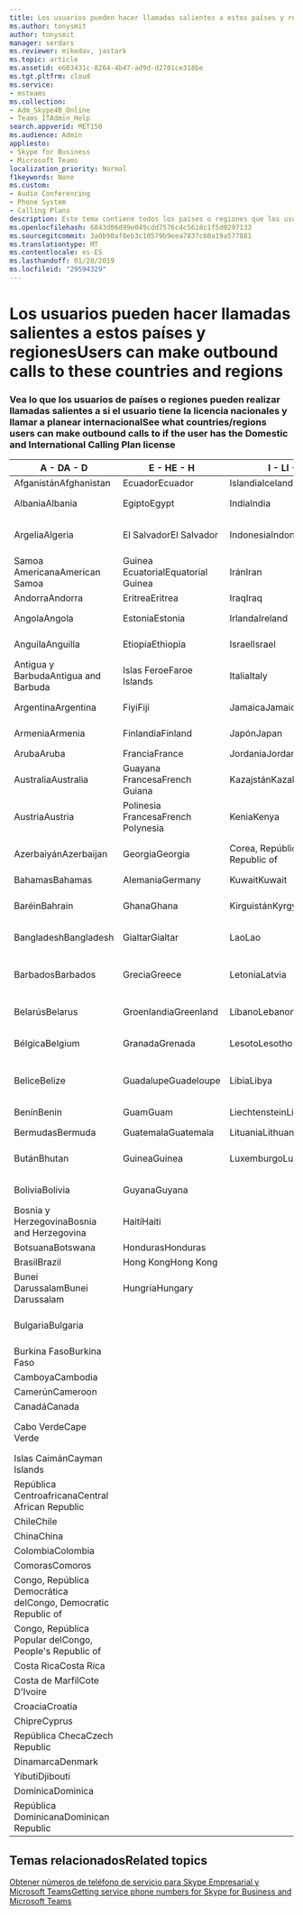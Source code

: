 ```yaml
---
title: Los usuarios pueden hacer llamadas salientes a estos países y regiones
ms.author: tonysmit
author: tonysmit
manager: serdars
ms.reviewer: mikedav, jastark
ms.topic: article
ms.assetid: e603431c-8264-4b47-ad9d-d2701ce318be
ms.tgt.pltfrm: cloud
ms.service:
- msteams
ms.collection:
- Adm_Skype4B_Online
- Teams_ITAdmin_Help
search.appverid: MET150
ms.audience: Admin
appliesto:
- Skype for Business
- Microsoft Teams
localization_priority: Normal
f1keywords: None
ms.custom:
- Audio Conferencing
- Phone System
- Calling Plans
description: Este tema contiene todos los países o regiones que los usuarios pueden realizar llamadas salientes a si tienen un Plan de llamada.
ms.openlocfilehash: 6843d06d99e049cdd7576c4c5618c1f5d0297133
ms.sourcegitcommit: 3a0b90af8eb3c10579b9eea7837c60a19a577881
ms.translationtype: MT
ms.contentlocale: es-ES
ms.lasthandoff: 01/28/2019
ms.locfileid: "29594329"
---
```

# <a name="users-can-make-outbound-calls-to-these-countries-and-regions"></a><span data-ttu-id="cbe30-103">Los usuarios pueden hacer llamadas salientes a estos países y regiones</span><span class="sxs-lookup"><span data-stu-id="cbe30-103">Users can make outbound calls to these countries and regions</span></span>

### <a name="see-what-countriesregions-users-can-make-outbound-calls-to-if-the-user-has-the-domestic-and-international-calling-plan-license"></a><span data-ttu-id="cbe30-104">Vea lo que los usuarios de países o regiones pueden realizar llamadas salientes a si el usuario tiene la licencia nacionales y llamar a planear internacional</span><span class="sxs-lookup"><span data-stu-id="cbe30-104">See what countries/regions users can make outbound calls to if the user has the Domestic and International Calling Plan license</span></span>

|<span data-ttu-id="cbe30-105">**A - D**</span><span class="sxs-lookup"><span data-stu-id="cbe30-105">**A - D**</span></span>| <span data-ttu-id="cbe30-106">**E - H**</span><span class="sxs-lookup"><span data-stu-id="cbe30-106">**E - H**</span></span>|<span data-ttu-id="cbe30-107">**I - L**</span><span class="sxs-lookup"><span data-stu-id="cbe30-107">**I - L**</span></span>|<span data-ttu-id="cbe30-108">**M - O**</span><span class="sxs-lookup"><span data-stu-id="cbe30-108">**M - O**</span></span>|<span data-ttu-id="cbe30-109">**P - S**</span><span class="sxs-lookup"><span data-stu-id="cbe30-109">**P - S**</span></span>|<span data-ttu-id="cbe30-110">**T - Z**</span><span class="sxs-lookup"><span data-stu-id="cbe30-110">**T - Z**</span></span>|
---|---|---|---|---|---|
|<span data-ttu-id="cbe30-111">Afganistán</span><span class="sxs-lookup"><span data-stu-id="cbe30-111">Afghanistan</span></span>|<span data-ttu-id="cbe30-112">Ecuador</span><span class="sxs-lookup"><span data-stu-id="cbe30-112">Ecuador</span></span> |<span data-ttu-id="cbe30-113">Islandia</span><span class="sxs-lookup"><span data-stu-id="cbe30-113">Iceland</span></span> |<span data-ttu-id="cbe30-114">Macao</span><span class="sxs-lookup"><span data-stu-id="cbe30-114">Macau</span></span> |<span data-ttu-id="cbe30-115">Pakistán</span><span class="sxs-lookup"><span data-stu-id="cbe30-115">Pakistan</span></span> |<span data-ttu-id="cbe30-116">Taiwán</span><span class="sxs-lookup"><span data-stu-id="cbe30-116">Taiwan</span></span>   |
|<span data-ttu-id="cbe30-117">Albania</span><span class="sxs-lookup"><span data-stu-id="cbe30-117">Albania</span></span>|<span data-ttu-id="cbe30-118">Egipto</span><span class="sxs-lookup"><span data-stu-id="cbe30-118">Egypt</span></span> |<span data-ttu-id="cbe30-119">India</span><span class="sxs-lookup"><span data-stu-id="cbe30-119">India</span></span> |<span data-ttu-id="cbe30-120">ERY de Macedonia</span><span class="sxs-lookup"><span data-stu-id="cbe30-120">Macedonia</span></span> |<span data-ttu-id="cbe30-121">Palaos</span><span class="sxs-lookup"><span data-stu-id="cbe30-121">Palau</span></span> |<span data-ttu-id="cbe30-122">Tayikistán</span><span class="sxs-lookup"><span data-stu-id="cbe30-122">Tajikistan</span></span>   |
|<span data-ttu-id="cbe30-123">Argelia</span><span class="sxs-lookup"><span data-stu-id="cbe30-123">Algeria</span></span>|<span data-ttu-id="cbe30-124">El Salvador</span><span class="sxs-lookup"><span data-stu-id="cbe30-124">El Salvador</span></span> |<span data-ttu-id="cbe30-125">Indonesia</span><span class="sxs-lookup"><span data-stu-id="cbe30-125">Indonesia</span></span> |<span data-ttu-id="cbe30-126">Malawi</span><span class="sxs-lookup"><span data-stu-id="cbe30-126">Malawi</span></span> |<span data-ttu-id="cbe30-127">Autoridad Palestina</span><span class="sxs-lookup"><span data-stu-id="cbe30-127">Palestinian Authority</span></span> |<span data-ttu-id="cbe30-128">Tanzania, República Unida de</span><span class="sxs-lookup"><span data-stu-id="cbe30-128">Tanzania, United Republic of</span></span>  |
|<span data-ttu-id="cbe30-129">Samoa Americana</span><span class="sxs-lookup"><span data-stu-id="cbe30-129">American Samoa</span></span>|<span data-ttu-id="cbe30-130">Guinea Ecuatorial</span><span class="sxs-lookup"><span data-stu-id="cbe30-130">Equatorial Guinea</span></span> |<span data-ttu-id="cbe30-131">Irán</span><span class="sxs-lookup"><span data-stu-id="cbe30-131">Iran</span></span> |<span data-ttu-id="cbe30-132">Malasia</span><span class="sxs-lookup"><span data-stu-id="cbe30-132">Malaysia</span></span> |<span data-ttu-id="cbe30-133">Panamá</span><span class="sxs-lookup"><span data-stu-id="cbe30-133">Panama</span></span> | <span data-ttu-id="cbe30-134">Tailandia</span><span class="sxs-lookup"><span data-stu-id="cbe30-134">Thailand</span></span>   |
|<span data-ttu-id="cbe30-135">Andorra</span><span class="sxs-lookup"><span data-stu-id="cbe30-135">Andorra</span></span> |<span data-ttu-id="cbe30-136">Eritrea</span><span class="sxs-lookup"><span data-stu-id="cbe30-136">Eritrea</span></span> |<span data-ttu-id="cbe30-137">Iraq</span><span class="sxs-lookup"><span data-stu-id="cbe30-137">Iraq</span></span> |<span data-ttu-id="cbe30-138">Malí</span><span class="sxs-lookup"><span data-stu-id="cbe30-138">Mali</span></span> |<span data-ttu-id="cbe30-139">Paraguay</span><span class="sxs-lookup"><span data-stu-id="cbe30-139">Paraguay</span></span> |<span data-ttu-id="cbe30-140">Togo</span><span class="sxs-lookup"><span data-stu-id="cbe30-140">Togo</span></span>   |
|<span data-ttu-id="cbe30-141">Angola</span><span class="sxs-lookup"><span data-stu-id="cbe30-141">Angola</span></span> |<span data-ttu-id="cbe30-142">Estonia</span><span class="sxs-lookup"><span data-stu-id="cbe30-142">Estonia</span></span> |<span data-ttu-id="cbe30-143">Irlanda</span><span class="sxs-lookup"><span data-stu-id="cbe30-143">Ireland</span></span> |<span data-ttu-id="cbe30-144">Malta</span><span class="sxs-lookup"><span data-stu-id="cbe30-144">Malta</span></span> |<span data-ttu-id="cbe30-145">Perú</span><span class="sxs-lookup"><span data-stu-id="cbe30-145">Peru</span></span> | <span data-ttu-id="cbe30-146">Trinidad y Tobago</span><span class="sxs-lookup"><span data-stu-id="cbe30-146">Trinidad and Tobago</span></span>  |
|<span data-ttu-id="cbe30-147">Anguila</span><span class="sxs-lookup"><span data-stu-id="cbe30-147">Anguilla</span></span> |<span data-ttu-id="cbe30-148">Etiopía</span><span class="sxs-lookup"><span data-stu-id="cbe30-148">Ethiopia</span></span> |<span data-ttu-id="cbe30-149">Israel</span><span class="sxs-lookup"><span data-stu-id="cbe30-149">Israel</span></span> |<span data-ttu-id="cbe30-150">Islas Marshall</span><span class="sxs-lookup"><span data-stu-id="cbe30-150">Marshall Islands</span></span> | <span data-ttu-id="cbe30-151">Filipinas</span><span class="sxs-lookup"><span data-stu-id="cbe30-151">Philippines</span></span> | <span data-ttu-id="cbe30-152">Turquía</span><span class="sxs-lookup"><span data-stu-id="cbe30-152">Turkey</span></span> |
|<span data-ttu-id="cbe30-153">Antigua y Barbuda</span><span class="sxs-lookup"><span data-stu-id="cbe30-153">Antigua and Barbuda</span></span> | <span data-ttu-id="cbe30-154">Islas Feroe</span><span class="sxs-lookup"><span data-stu-id="cbe30-154">Faroe Islands</span></span> |<span data-ttu-id="cbe30-155">Italia</span><span class="sxs-lookup"><span data-stu-id="cbe30-155">Italy</span></span> |<span data-ttu-id="cbe30-156">Martinica</span><span class="sxs-lookup"><span data-stu-id="cbe30-156">Martinique</span></span> |<span data-ttu-id="cbe30-157">Polonia</span><span class="sxs-lookup"><span data-stu-id="cbe30-157">Poland</span></span> |<span data-ttu-id="cbe30-158">Turkmenistán</span><span class="sxs-lookup"><span data-stu-id="cbe30-158">Turkmenistan</span></span> |
|<span data-ttu-id="cbe30-159">Argentina</span><span class="sxs-lookup"><span data-stu-id="cbe30-159">Argentina</span></span>|<span data-ttu-id="cbe30-160">Fiyi</span><span class="sxs-lookup"><span data-stu-id="cbe30-160">Fiji</span></span> |<span data-ttu-id="cbe30-161">Jamaica</span><span class="sxs-lookup"><span data-stu-id="cbe30-161">Jamaica</span></span> |<span data-ttu-id="cbe30-162">Mauricio</span><span class="sxs-lookup"><span data-stu-id="cbe30-162">Mauritius</span></span> |<span data-ttu-id="cbe30-163">Portugal</span><span class="sxs-lookup"><span data-stu-id="cbe30-163">Portugal</span></span> |<span data-ttu-id="cbe30-164">Islas Turcas y Caicos</span><span class="sxs-lookup"><span data-stu-id="cbe30-164">Turks and Caicos</span></span>   |
|<span data-ttu-id="cbe30-165">Armenia</span><span class="sxs-lookup"><span data-stu-id="cbe30-165">Armenia</span></span> |<span data-ttu-id="cbe30-166">Finlandia</span><span class="sxs-lookup"><span data-stu-id="cbe30-166">Finland</span></span> |<span data-ttu-id="cbe30-167">Japón</span><span class="sxs-lookup"><span data-stu-id="cbe30-167">Japan</span></span> |<span data-ttu-id="cbe30-168">Mayotte</span><span class="sxs-lookup"><span data-stu-id="cbe30-168">Mayotte</span></span> | <span data-ttu-id="cbe30-169">Puerto Rico</span><span class="sxs-lookup"><span data-stu-id="cbe30-169">Puerto Rico</span></span> |<span data-ttu-id="cbe30-170">Uganda</span><span class="sxs-lookup"><span data-stu-id="cbe30-170">Uganda</span></span>  |
|<span data-ttu-id="cbe30-171">Aruba</span><span class="sxs-lookup"><span data-stu-id="cbe30-171">Aruba</span></span> |<span data-ttu-id="cbe30-172">Francia</span><span class="sxs-lookup"><span data-stu-id="cbe30-172">France</span></span> |<span data-ttu-id="cbe30-173">Jordania</span><span class="sxs-lookup"><span data-stu-id="cbe30-173">Jordan</span></span> |<span data-ttu-id="cbe30-174">México</span><span class="sxs-lookup"><span data-stu-id="cbe30-174">Mexico</span></span> |<span data-ttu-id="cbe30-175">Qatar</span><span class="sxs-lookup"><span data-stu-id="cbe30-175">Qatar</span></span> | <span data-ttu-id="cbe30-176">Ucrania</span><span class="sxs-lookup"><span data-stu-id="cbe30-176">Ukraine</span></span>   |
|<span data-ttu-id="cbe30-177">Australia</span><span class="sxs-lookup"><span data-stu-id="cbe30-177">Australia</span></span> |<span data-ttu-id="cbe30-178">Guayana Francesa</span><span class="sxs-lookup"><span data-stu-id="cbe30-178">French Guiana</span></span> |<span data-ttu-id="cbe30-179">Kazajstán</span><span class="sxs-lookup"><span data-stu-id="cbe30-179">Kazakhstan</span></span> |<span data-ttu-id="cbe30-180">Micronesia</span><span class="sxs-lookup"><span data-stu-id="cbe30-180">Micronesia</span></span> |<span data-ttu-id="cbe30-181">Reunión</span><span class="sxs-lookup"><span data-stu-id="cbe30-181">Reunion</span></span> |<span data-ttu-id="cbe30-182">Emiratos Árabes Unidos (E.A.U.)</span><span class="sxs-lookup"><span data-stu-id="cbe30-182">United Arab Emirates (U.A.E)</span></span>  |
|<span data-ttu-id="cbe30-183">Austria</span><span class="sxs-lookup"><span data-stu-id="cbe30-183">Austria</span></span> |<span data-ttu-id="cbe30-184">Polinesia Francesa</span><span class="sxs-lookup"><span data-stu-id="cbe30-184">French Polynesia</span></span> |<span data-ttu-id="cbe30-185">Kenia</span><span class="sxs-lookup"><span data-stu-id="cbe30-185">Kenya</span></span> |<span data-ttu-id="cbe30-186">Moldavia, República de</span><span class="sxs-lookup"><span data-stu-id="cbe30-186">Moldova, Republic of</span></span> |<span data-ttu-id="cbe30-187">Rumanía</span><span class="sxs-lookup"><span data-stu-id="cbe30-187">Romania</span></span> |<span data-ttu-id="cbe30-188">Reino Unido (UK)</span><span class="sxs-lookup"><span data-stu-id="cbe30-188">United Kingdom (U.K.)</span></span> |
|<span data-ttu-id="cbe30-189">Azerbaiyán</span><span class="sxs-lookup"><span data-stu-id="cbe30-189">Azerbaijan</span></span> |<span data-ttu-id="cbe30-190">Georgia</span><span class="sxs-lookup"><span data-stu-id="cbe30-190">Georgia</span></span> |<span data-ttu-id="cbe30-191">Corea, República de</span><span class="sxs-lookup"><span data-stu-id="cbe30-191">Korea, Republic of</span></span> |<span data-ttu-id="cbe30-192">Mónaco</span><span class="sxs-lookup"><span data-stu-id="cbe30-192">Monaco</span></span> | <span data-ttu-id="cbe30-193">Federación de Rusia</span><span class="sxs-lookup"><span data-stu-id="cbe30-193">Russian Federation</span></span> |<span data-ttu-id="cbe30-194">Estados Unidos (EE. UU.)</span><span class="sxs-lookup"><span data-stu-id="cbe30-194">United States (U.S.)</span></span>  |
|<span data-ttu-id="cbe30-195">Bahamas</span><span class="sxs-lookup"><span data-stu-id="cbe30-195">Bahamas</span></span> |<span data-ttu-id="cbe30-196">Alemania</span><span class="sxs-lookup"><span data-stu-id="cbe30-196">Germany</span></span> |<span data-ttu-id="cbe30-197">Kuwait</span><span class="sxs-lookup"><span data-stu-id="cbe30-197">Kuwait</span></span> |<span data-ttu-id="cbe30-198">Mongolia</span><span class="sxs-lookup"><span data-stu-id="cbe30-198">Mongolia</span></span> |<span data-ttu-id="cbe30-199">Ruanda</span><span class="sxs-lookup"><span data-stu-id="cbe30-199">Rwanda</span></span> | <span data-ttu-id="cbe30-200">Uruguay</span><span class="sxs-lookup"><span data-stu-id="cbe30-200">Uruguay</span></span> |
|<span data-ttu-id="cbe30-201">Baréin</span><span class="sxs-lookup"><span data-stu-id="cbe30-201">Bahrain</span></span> |<span data-ttu-id="cbe30-202">Ghana</span><span class="sxs-lookup"><span data-stu-id="cbe30-202">Ghana</span></span> |<span data-ttu-id="cbe30-203">Kirguistán</span><span class="sxs-lookup"><span data-stu-id="cbe30-203">Kyrgyzstan</span></span> |<span data-ttu-id="cbe30-204">Montenegro</span><span class="sxs-lookup"><span data-stu-id="cbe30-204">Montenegro</span></span> | <span data-ttu-id="cbe30-205">San Cristóbal y Nieves</span><span class="sxs-lookup"><span data-stu-id="cbe30-205">Saint Kitts and Nevis</span></span> |<span data-ttu-id="cbe30-206">Uzbekistán</span><span class="sxs-lookup"><span data-stu-id="cbe30-206">Uzbekistan</span></span>  |
|<span data-ttu-id="cbe30-207">Bangladesh</span><span class="sxs-lookup"><span data-stu-id="cbe30-207">Bangladesh</span></span> |<span data-ttu-id="cbe30-208">Gialtar</span><span class="sxs-lookup"><span data-stu-id="cbe30-208">Gialtar</span></span> |<span data-ttu-id="cbe30-209">Lao</span><span class="sxs-lookup"><span data-stu-id="cbe30-209">Lao</span></span> |<span data-ttu-id="cbe30-210">Montserrat</span><span class="sxs-lookup"><span data-stu-id="cbe30-210">Montserrat</span></span> | <span data-ttu-id="cbe30-211">Santa Lucía</span><span class="sxs-lookup"><span data-stu-id="cbe30-211">Saint Lucia</span></span> |<span data-ttu-id="cbe30-212">Ciudad del Vaticano</span><span class="sxs-lookup"><span data-stu-id="cbe30-212">Vatican City State</span></span>  |
|<span data-ttu-id="cbe30-213">Barbados</span><span class="sxs-lookup"><span data-stu-id="cbe30-213">Barbados</span></span> |<span data-ttu-id="cbe30-214">Grecia</span><span class="sxs-lookup"><span data-stu-id="cbe30-214">Greece</span></span> |<span data-ttu-id="cbe30-215">Letonia</span><span class="sxs-lookup"><span data-stu-id="cbe30-215">Latvia</span></span> |<span data-ttu-id="cbe30-216">Marruecos</span><span class="sxs-lookup"><span data-stu-id="cbe30-216">Morocco</span></span> |<span data-ttu-id="cbe30-217">San Vicente y las Granadinas</span><span class="sxs-lookup"><span data-stu-id="cbe30-217">Saint Vincent and the Grenadines</span></span> |<span data-ttu-id="cbe30-218">Venezuela</span><span class="sxs-lookup"><span data-stu-id="cbe30-218">Venezuela</span></span>   |
|<span data-ttu-id="cbe30-219">Belarús</span><span class="sxs-lookup"><span data-stu-id="cbe30-219">Belarus</span></span> |<span data-ttu-id="cbe30-220">Groenlandia</span><span class="sxs-lookup"><span data-stu-id="cbe30-220">Greenland</span></span> |<span data-ttu-id="cbe30-221">Líbano</span><span class="sxs-lookup"><span data-stu-id="cbe30-221">Lebanon</span></span> |<span data-ttu-id="cbe30-222">Mozambique</span><span class="sxs-lookup"><span data-stu-id="cbe30-222">Mozambique</span></span> | <span data-ttu-id="cbe30-223">San Marino</span><span class="sxs-lookup"><span data-stu-id="cbe30-223">San Marino</span></span> |<span data-ttu-id="cbe30-224">Vietnam</span><span class="sxs-lookup"><span data-stu-id="cbe30-224">Viet Nam</span></span>  |
|<span data-ttu-id="cbe30-225">Bélgica</span><span class="sxs-lookup"><span data-stu-id="cbe30-225">Belgium</span></span> |<span data-ttu-id="cbe30-226">Granada</span><span class="sxs-lookup"><span data-stu-id="cbe30-226">Grenada</span></span> |<span data-ttu-id="cbe30-227">Lesoto</span><span class="sxs-lookup"><span data-stu-id="cbe30-227">Lesotho</span></span> |<span data-ttu-id="cbe30-228">Myanmar</span><span class="sxs-lookup"><span data-stu-id="cbe30-228">Myanmar</span></span> | <span data-ttu-id="cbe30-229">Arabia Saudí</span><span class="sxs-lookup"><span data-stu-id="cbe30-229">Saudi Arabia</span></span> | <span data-ttu-id="cbe30-230">Islas Vírgenes Británicas</span><span class="sxs-lookup"><span data-stu-id="cbe30-230">Virgin Islands (British)</span></span> |
|<span data-ttu-id="cbe30-231">Belice</span><span class="sxs-lookup"><span data-stu-id="cbe30-231">Belize</span></span> |<span data-ttu-id="cbe30-232">Guadalupe</span><span class="sxs-lookup"><span data-stu-id="cbe30-232">Guadeloupe</span></span> |<span data-ttu-id="cbe30-233">Libia</span><span class="sxs-lookup"><span data-stu-id="cbe30-233">Libya</span></span> |<span data-ttu-id="cbe30-234">Namibia</span><span class="sxs-lookup"><span data-stu-id="cbe30-234">Namibia</span></span> |<span data-ttu-id="cbe30-235">Senegal</span><span class="sxs-lookup"><span data-stu-id="cbe30-235">Senegal</span></span> | <span data-ttu-id="cbe30-236">Islas Vírgenes de los Estados Unidos</span><span class="sxs-lookup"><span data-stu-id="cbe30-236">Virgin Islands (U.S.)</span></span>  |
|<span data-ttu-id="cbe30-237">Benín</span><span class="sxs-lookup"><span data-stu-id="cbe30-237">Benin</span></span> |<span data-ttu-id="cbe30-238">Guam</span><span class="sxs-lookup"><span data-stu-id="cbe30-238">Guam</span></span> |<span data-ttu-id="cbe30-239">Liechtenstein</span><span class="sxs-lookup"><span data-stu-id="cbe30-239">Liechtenstein</span></span> |<span data-ttu-id="cbe30-240">Nepal</span><span class="sxs-lookup"><span data-stu-id="cbe30-240">Nepal</span></span> | <span data-ttu-id="cbe30-241">Serbia</span><span class="sxs-lookup"><span data-stu-id="cbe30-241">Serbia</span></span> | <span data-ttu-id="cbe30-242">Islas Wallis y Futuna</span><span class="sxs-lookup"><span data-stu-id="cbe30-242">Wallis and Futuna Islands</span></span>  |
|<span data-ttu-id="cbe30-243">Bermudas</span><span class="sxs-lookup"><span data-stu-id="cbe30-243">Bermuda</span></span> |<span data-ttu-id="cbe30-244">Guatemala</span><span class="sxs-lookup"><span data-stu-id="cbe30-244">Guatemala</span></span> |<span data-ttu-id="cbe30-245">Lituania</span><span class="sxs-lookup"><span data-stu-id="cbe30-245">Lithuania</span></span> |<span data-ttu-id="cbe30-246">Países Bajos</span><span class="sxs-lookup"><span data-stu-id="cbe30-246">Netherlands</span></span> |<span data-ttu-id="cbe30-247">Singapur</span><span class="sxs-lookup"><span data-stu-id="cbe30-247">Singapore</span></span> |<span data-ttu-id="cbe30-248">Yemen</span><span class="sxs-lookup"><span data-stu-id="cbe30-248">Yemen</span></span> |
|<span data-ttu-id="cbe30-249">Bután</span><span class="sxs-lookup"><span data-stu-id="cbe30-249">Bhutan</span></span> |<span data-ttu-id="cbe30-250">Guinea</span><span class="sxs-lookup"><span data-stu-id="cbe30-250">Guinea</span></span> |<span data-ttu-id="cbe30-251">Luxemburgo</span><span class="sxs-lookup"><span data-stu-id="cbe30-251">Luxembourg</span></span> |<span data-ttu-id="cbe30-252">Antillas Holandesas</span><span class="sxs-lookup"><span data-stu-id="cbe30-252">Netherlands Antilles</span></span> |<span data-ttu-id="cbe30-253">Eslovaquia</span><span class="sxs-lookup"><span data-stu-id="cbe30-253">Slovakia</span></span> |<span data-ttu-id="cbe30-254">Zambia</span><span class="sxs-lookup"><span data-stu-id="cbe30-254">Zambia</span></span>  |
|<span data-ttu-id="cbe30-255">Bolivia</span><span class="sxs-lookup"><span data-stu-id="cbe30-255">Bolivia</span></span> |<span data-ttu-id="cbe30-256">Guyana</span><span class="sxs-lookup"><span data-stu-id="cbe30-256">Guyana</span></span>| |<span data-ttu-id="cbe30-257">Nueva Caledonia</span><span class="sxs-lookup"><span data-stu-id="cbe30-257">New Caledonia</span></span> |<span data-ttu-id="cbe30-258">Eslovenia</span><span class="sxs-lookup"><span data-stu-id="cbe30-258">Slovenia</span></span> |<span data-ttu-id="cbe30-259">Zimbabue</span><span class="sxs-lookup"><span data-stu-id="cbe30-259">Zimbabwe</span></span> |
|<span data-ttu-id="cbe30-260">Bosnia y Herzegovina</span><span class="sxs-lookup"><span data-stu-id="cbe30-260">Bosnia and Herzegovina</span></span> |<span data-ttu-id="cbe30-261">Haití</span><span class="sxs-lookup"><span data-stu-id="cbe30-261">Haiti</span></span> ||<span data-ttu-id="cbe30-262">Nueva Zelanda</span><span class="sxs-lookup"><span data-stu-id="cbe30-262">New Zealand</span></span> |<span data-ttu-id="cbe30-263">Sudáfrica</span><span class="sxs-lookup"><span data-stu-id="cbe30-263">South Africa</span></span> | 
|<span data-ttu-id="cbe30-264">Botsuana</span><span class="sxs-lookup"><span data-stu-id="cbe30-264">Botswana</span></span> |<span data-ttu-id="cbe30-265">Honduras</span><span class="sxs-lookup"><span data-stu-id="cbe30-265">Honduras</span></span> ||<span data-ttu-id="cbe30-266">Nicaragua</span><span class="sxs-lookup"><span data-stu-id="cbe30-266">Nicaragua</span></span> |<span data-ttu-id="cbe30-267">España</span><span class="sxs-lookup"><span data-stu-id="cbe30-267">Spain</span></span> |
|<span data-ttu-id="cbe30-268">Brasil</span><span class="sxs-lookup"><span data-stu-id="cbe30-268">Brazil</span></span> |<span data-ttu-id="cbe30-269">Hong Kong</span><span class="sxs-lookup"><span data-stu-id="cbe30-269">Hong Kong</span></span> ||<span data-ttu-id="cbe30-270">Níger</span><span class="sxs-lookup"><span data-stu-id="cbe30-270">Niger</span></span> |<span data-ttu-id="cbe30-271">Sri Lanka</span><span class="sxs-lookup"><span data-stu-id="cbe30-271">Sri Lanka</span></span> | 
|<span data-ttu-id="cbe30-272">Bunei Darussalam</span><span class="sxs-lookup"><span data-stu-id="cbe30-272">Bunei Darussalam</span></span> |<span data-ttu-id="cbe30-273">Hungría</span><span class="sxs-lookup"><span data-stu-id="cbe30-273">Hungary</span></span> ||<span data-ttu-id="cbe30-274">Nigeria</span><span class="sxs-lookup"><span data-stu-id="cbe30-274">Nigeria</span></span> |<span data-ttu-id="cbe30-275">San Pedro y Miquelón</span><span class="sxs-lookup"><span data-stu-id="cbe30-275">St. Pierre and Miquelon</span></span> | 
|<span data-ttu-id="cbe30-276">Bulgaria</span><span class="sxs-lookup"><span data-stu-id="cbe30-276">Bulgaria</span></span> |||<span data-ttu-id="cbe30-277">Islas Marianas del Norte</span><span class="sxs-lookup"><span data-stu-id="cbe30-277">Northern Mariana Islands</span></span> |<span data-ttu-id="cbe30-278">Sudán</span><span class="sxs-lookup"><span data-stu-id="cbe30-278">Sudan</span></span> |
|<span data-ttu-id="cbe30-279">Burkina Faso</span><span class="sxs-lookup"><span data-stu-id="cbe30-279">Burkina Faso</span></span> |||<span data-ttu-id="cbe30-280">Noruega</span><span class="sxs-lookup"><span data-stu-id="cbe30-280">Norway</span></span> |<span data-ttu-id="cbe30-281">Surinam</span><span class="sxs-lookup"><span data-stu-id="cbe30-281">Suriname</span></span> |
|<span data-ttu-id="cbe30-282">Camboya</span><span class="sxs-lookup"><span data-stu-id="cbe30-282">Cambodia</span></span> |||<span data-ttu-id="cbe30-283">Omán</span><span class="sxs-lookup"><span data-stu-id="cbe30-283">Oman</span></span> |<span data-ttu-id="cbe30-284">Suazilandia</span><span class="sxs-lookup"><span data-stu-id="cbe30-284">Swaziland</span></span> | 
|<span data-ttu-id="cbe30-285">Camerún</span><span class="sxs-lookup"><span data-stu-id="cbe30-285">Cameroon</span></span> ||||<span data-ttu-id="cbe30-286">Suecia</span><span class="sxs-lookup"><span data-stu-id="cbe30-286">Sweden</span></span> |
|<span data-ttu-id="cbe30-287">Canadá</span><span class="sxs-lookup"><span data-stu-id="cbe30-287">Canada</span></span> ||||<span data-ttu-id="cbe30-288">Suiza</span><span class="sxs-lookup"><span data-stu-id="cbe30-288">Switzerland</span></span> | 
|<span data-ttu-id="cbe30-289">Cabo Verde</span><span class="sxs-lookup"><span data-stu-id="cbe30-289">Cape Verde</span></span> ||||<span data-ttu-id="cbe30-290">República Árabe Siria</span><span class="sxs-lookup"><span data-stu-id="cbe30-290">Syrian Arab Republic</span></span> |
|<span data-ttu-id="cbe30-291">Islas Caimán</span><span class="sxs-lookup"><span data-stu-id="cbe30-291">Cayman Islands</span></span> |
|<span data-ttu-id="cbe30-292">República Centroafricana</span><span class="sxs-lookup"><span data-stu-id="cbe30-292">Central African Republic</span></span> |
|<span data-ttu-id="cbe30-293">Chile</span><span class="sxs-lookup"><span data-stu-id="cbe30-293">Chile</span></span> |
|<span data-ttu-id="cbe30-294">China</span><span class="sxs-lookup"><span data-stu-id="cbe30-294">China</span></span> |
|<span data-ttu-id="cbe30-295">Colombia</span><span class="sxs-lookup"><span data-stu-id="cbe30-295">Colombia</span></span> |
|<span data-ttu-id="cbe30-296">Comoras</span><span class="sxs-lookup"><span data-stu-id="cbe30-296">Comoros</span></span> |
|<span data-ttu-id="cbe30-297">Congo, República Democrática del</span><span class="sxs-lookup"><span data-stu-id="cbe30-297">Congo, Democratic Republic of</span></span> |
|<span data-ttu-id="cbe30-298">Congo, República Popular del</span><span class="sxs-lookup"><span data-stu-id="cbe30-298">Congo, People's Republic of</span></span> |
|<span data-ttu-id="cbe30-299">Costa Rica</span><span class="sxs-lookup"><span data-stu-id="cbe30-299">Costa Rica</span></span> |
|<span data-ttu-id="cbe30-300">Costa de Marfil</span><span class="sxs-lookup"><span data-stu-id="cbe30-300">Cote D'Ivoire</span></span> |
|<span data-ttu-id="cbe30-301">Croacia</span><span class="sxs-lookup"><span data-stu-id="cbe30-301">Croatia</span></span> |
|<span data-ttu-id="cbe30-302">Chipre</span><span class="sxs-lookup"><span data-stu-id="cbe30-302">Cyprus</span></span> |
|<span data-ttu-id="cbe30-303">República Checa</span><span class="sxs-lookup"><span data-stu-id="cbe30-303">Czech Republic</span></span> |
|<span data-ttu-id="cbe30-304">Dinamarca</span><span class="sxs-lookup"><span data-stu-id="cbe30-304">Denmark</span></span> |
|<span data-ttu-id="cbe30-305">Yibuti</span><span class="sxs-lookup"><span data-stu-id="cbe30-305">Djibouti</span></span> |
|<span data-ttu-id="cbe30-306">Dominica</span><span class="sxs-lookup"><span data-stu-id="cbe30-306">Dominica</span></span> |
|<span data-ttu-id="cbe30-307">República Dominicana</span><span class="sxs-lookup"><span data-stu-id="cbe30-307">Dominican Republic</span></span> |

## <a name="related-topics"></a><span data-ttu-id="cbe30-308">Temas relacionados</span><span class="sxs-lookup"><span data-stu-id="cbe30-308">Related topics</span></span>

[<span data-ttu-id="cbe30-309">Obtener números de teléfono de servicio para Skype Empresarial y Microsoft Teams</span><span class="sxs-lookup"><span data-stu-id="cbe30-309">Getting service phone numbers for Skype for Business and Microsoft Teams</span></span>](/SkypeForBusiness/what-is-phone-system-in-office-365/getting-service-phone-numbers)

  
 

